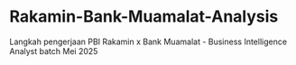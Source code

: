 # Rakamin-Bank-Muamalat-Analysis
Langkah pengerjaan PBI Rakamin x Bank Muamalat - Business Intelligence Analyst batch Mei 2025
